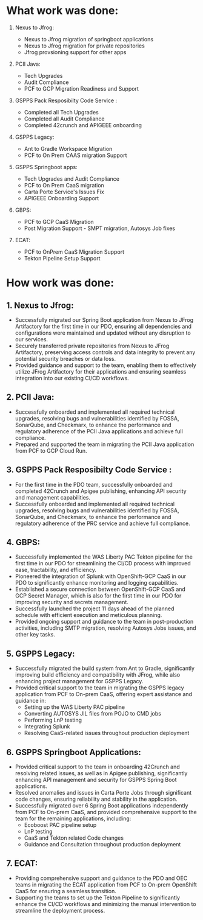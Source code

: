 # What work was done:

1. Nexus to Jfrog:
	- Nexus to Jfrog migration of springboot applications
	- Nexus to Jfrog migration for private repositories
	- Jfrog provsioning support for other apps

2. PCII Java:
	- Tech Upgrades
	- Audit Compliance
	- PCF to GCP Migration Readiness and Support

3. GSPPS Pack Resposibilty Code Service : 
	- Completed all Tech Upgrades
	- Completed all Audit Compliance 
	- Completed 42crunch and APIGEEE onboarding
	
4. GSPPS Legacy: 
	- Ant to Gradle Workspace Migration
	- PCF to On Prem CAAS migration Support

5. GSPPS Springboot apps: 
	- Tech Upgrades and Audit Compliance
	- PCF to On Prem CaaS migration
	- Carta Porte Service's Issues Fix
	- APIGEEE Onboarding Support

6. GBPS: 
	- PCF to GCP CaaS Migration
	- Post Migration Support - SMPT migration, Autosys Job fixes

7. ECAT: 
	- PCF to OnPrem CaaS Migration Support
	- Tekton Pipeline Setup Support

# How work was done:

## 1. Nexus to Jfrog:
- Successfully migrated our Spring Boot application from Nexus to JFrog Artifactory for the first time in our PDO, ensuring all dependencies and configurations were maintained and updated without any disruption to our services.
- Securely transferred private repositories from Nexus to JFrog Artifactory, preserving access controls and data integrity to prevent any potential security breaches or data loss.
- Provided guidance and support to the team, enabling them to effectively utilize JFrog Artifactory for their applications and ensuring seamless integration into our existing CI/CD workflows.

## 2. PCII Java:
- Successfully onboarded and implemented all required technical upgrades, resolving bugs and vulnerabilities identified by FOSSA, SonarQube, and Checkmarx, to enhance the performance and regulatory adherence of the PCII Java applications and achieve full compliance.
- Prepared and supported the team in migrating the PCII Java application from PCF to GCP Cloud Run.

## 3. GSPPS Pack Resposibilty Code Service : 
- For the first time in the PDO team, successfully onboarded and completed 42Crunch and Apigee publishing, enhancing API security and management capabilities.
- Successfully onboarded and implemented all required technical upgrades, resolving bugs and vulnerabilities identified by FOSSA, SonarQube, and Checkmarx, to enhance the performance and regulatory adherence of the PRC service and achieve full compliance.

## 4. GBPS:
- Successfully implemented the WAS Liberty PAC Tekton pipeline for the first time in our PDO for streamlining the CI/CD process with improved ease, tractability, and efficiency.
- Pioneered the integration of Splunk with OpenShift-GCP CaaS in our PDO to significantly enhance monitoring and logging capabilities.
- Established a secure connection between OpenShift-GCP CaaS and GCP Secret Manager, which is also for the first time in our PDO for improving security and secrets management.
- Successfully launched the project 11 days ahead of the planned schedule with efficient execution and meticulous planning.
- Provided ongoing support and guidance to the team in post-production activities, including SMTP migration, resolving Autosys Jobs issues, and other key tasks.

## 5. GSPPS Legacy:
- Successfully migrated the build system from Ant to Gradle, significantly improving build efficiency and compatibility with JFrog, while also enhancing project management for GSPPS Legacy.
- Provided critical support to the team in migrating the GSPPS legacy application from PCF to On-prem CaaS, offering expert assistance and guidance in:
	- Setting up the WAS Liberty PAC pipeline
	- Converting AUTOSYS JIL files from POJO to CMD jobs
	- Performing LnP testing
	- Integrating Splunk
	- Resolving CaaS-related issues throughout production deployment

## 6. GSPPS Springboot Applications:
- Provided critical support to the team in onboarding 42Crunch and resolving related issues, as well as in Apigee publishing, significantly enhancing API management and security for GSPPS Spring Boot applications.
- Resolved anomalies and issues in Carta Porte Jobs through significant code changes, ensuring reliability and stability in the application.
- Successfully migrated over 6 Spring Boot applications independently from PCF to On-prem CaaS, and provided comprehensive support to the team for the remaining applications, including:
  - Ecoboost PAC pipeline setup
  - LnP testing
  - CaaS and Tekton related Code changes
  - Guidance and Consultation throughout production deployment

## 7. ECAT:
- Providing comprehensive support and guidance to the PDO and OEC teams in migrating the ECAT application from PCF to On-prem OpenShift CaaS for ensuring a seamless transition.
- Supporting the teams to set up the Tekton Pipeline to significantly enhance the CI/CD workflows and minimizing the manual intervention to streamline the deployment process.
